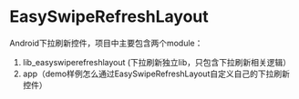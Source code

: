 # EasySwipeRefreshLayout

Android下拉刷新控件，项目中主要包含两个module：
1. lib_easyswiperefreshlayout (下拉刷新独立lib，只包含下拉刷新相关逻辑）
2. app（demo样例怎么通过EasySwipeRefreshLayout自定义自己的下拉刷新控件）